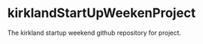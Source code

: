 kirklandStartUpWeekenProject
============================

The kirkland startup weekend github repository for project.